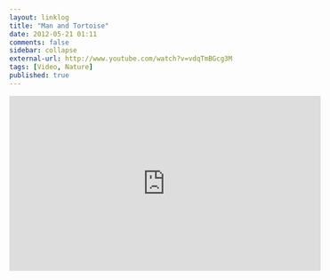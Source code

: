 ```yaml
---
layout: linklog
title: "Man and Tortoise"
date: 2012-05-21 01:11
comments: false
sidebar: collapse
external-url: http://www.youtube.com/watch?v=vdqTmBGcg3M
tags: [Video, Nature]
published: true
---
```

<div class="flex-video"><iframe width="560" height="315" src="http://www.youtube.com/embed/vdqTmBGcg3M" frameborder="0" allowfullscreen></iframe></div>